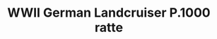---
title: "WWII German Landcruiser P.1000 ratte"
price: "TBA" 
desc: "Maketa"
img_path: "/assets/img/UA72088.jpg"
brand: "N/A"
available: false
special_offer: false
new: false
soon: false
cat: "010000"
subcat: "013100"
subsubcat: "N/A"
sifra: "UA72088"
---